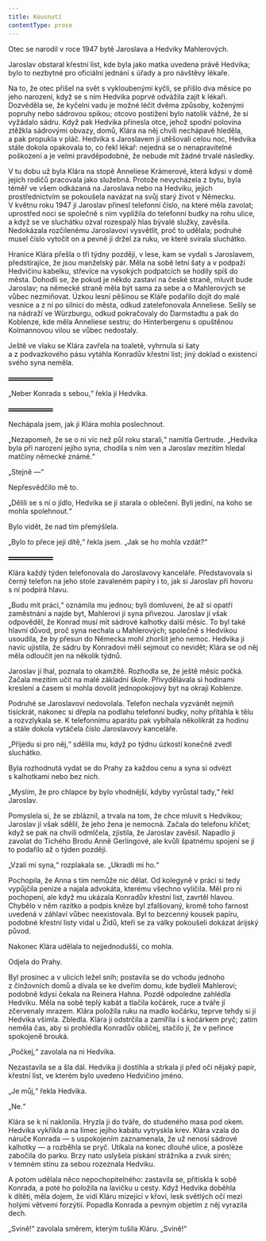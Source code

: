 ```yaml
---
title: Kousnutí
contentType: prose
---
```


<section>

Otec se narodil v roce 1947 bytě Jaroslava a Hedviky Mahlerových.

Jaroslav obstaral křestní list, kde byla jako matka uvedena právě Hedvika; bylo to nezbytné pro oficiální jednání s úřady a pro návštěvy lékaře.

Na to, že otec přišel na svět s vykloubenými kyčli, se přišlo dva měsíce po jeho narození, když se s ním Hedvika poprvé odvážila zajít k lékaři. Dozvěděla se, že kyčelní vadu je možné léčit dvěma způsoby, koženými popruhy nebo sádrovou spikou; otcovo postižení bylo natolik vážné, že si vyžádalo sádru. Když pak Hedvika přinesla otce, jehož spodní polovina ztěžkla sádrovými obvazy, domů, Klára na něj chvíli nechápavě hleděla, a pak propukla v pláč. Hedvika s Jaroslavem ji utěšovali celou noc, Hedvika stále dokola opakovala to, co řekl lékař: nejedná se o nenapravitelné poškození a je velmi pravděpodobné, že nebude mít žádné trvalé následky.

V tu dobu už byla Klára na stopě Anneliese Krämerové, která kdysi v domě jejích rodičů pracovala jako služebná. Protože nevycházela z bytu, byla téměř ve všem odkázaná na Jaroslava nebo na Hedviku, jejich prostřednictvím se pokoušela navázat na svůj starý život v Německu. V květnu roku 1947 jí Jaroslav přinesl telefonní číslo, na které měla zavolat; uprostřed noci se společně s ním vyplížila do telefonní budky na rohu ulice, a když se ve sluchátku ozval rozespalý hlas bývalé služky, zavěsila. Nedokázala rozčilenému Jaroslavovi vysvětlit, proč to udělala; podruhé musel číslo vytočit on a pevně ji držel za ruku, ve které svírala sluchátko.

Hranice Klára přešla o tři týdny později, v lese, kam se vydali s Jaroslavem, předstírajíce, že jsou manželský pár. Měla na sobě letní šaty a v podpaží Hedvičinu kabelku, střevíce na vysokých podpatcích se hodily spíš do města. Dohodli se, že pokud je někdo zastaví na české straně, mluvit bude Jaroslav; na německé straně měla být sama za sebe a o Mahlerových se vůbec nezmiňovat. Úzkou lesní pěšinou se Kláře podařilo dojít do malé vesnice a z ní po silnici do města, odkud zatelefonovala Anneliese. Sešly se na nádraží ve Würzburgu, odkud pokračovaly do Darmstadtu a pak do Koblenze, kde měla Anneliese sestru; do Hinterbergenu s opuštěnou Kolmannovou vilou se vůbec nedostaly.

Ještě ve vlaku se Klára zavřela na toaletě, vyhrnula si šaty a z podvazkového pásu vytáhla Konradův křestní list; jiný doklad o existenci svého syna neměla.

![divider.png](./resources/divider_opt.png)

„Neber Konrada s sebou,“ řekla jí Hedvika.

![divider.png](./resources/divider_opt.png)

Nechápala jsem, jak ji Klára mohla poslechnout.

„Nezapomeň, že se o ni víc než půl roku starali,“ namítla Gertrude. „Hedvika byla při narození jejího syna, chodila s ním ven a Jaroslav mezitím hledal matčiny německé známé.“

„Stejně —“

Nepřesvědčilo mě to.

„Dělili se s ní o jídlo, Hedvika se jí starala o oblečení. Byli jediní, na koho se mohla spolehnout.“

Bylo vidět, že nad tím přemýšlela.

„Bylo to přece její dítě,“ řekla jsem. „Jak se ho mohla vzdát?“

![divider.png](./resources/divider_opt.png)

Klára každý týden telefonovala do Jaroslavovy kanceláře. Představovala si černý telefon na jeho stole zavaleném papíry i to, jak si Jaroslav při hovoru s ní podpírá hlavu.

„Budu mít práci,“ oznámila mu jednou; byli domluvení, že až si opatří zaměstnání a najde byt, Mahlerovi jí syna přivezou. Jaroslav jí však odpověděl, že Konrad musí mít sádrové kalhotky další měsíc. To byl také hlavní důvod, proč syna nechala u Mahlerových; společně s Hedvikou usoudila, že by přesun do Německa mohl zhoršit jeho nemoc. Hedvika ji navíc ujistila, že sádru by Konradovi měli sejmout co nevidět; Klára se od něj měla odloučit jen na několik týdnů.

Jaroslav jí lhal, poznala to okamžitě. Rozhodla se, že ještě měsíc počká. Začala mezitím učit na malé základní škole. Přivydělávala si hodinami kreslení a časem si mohla dovolit jednopokojový byt na okraji Koblenze.

Podruhé se Jaroslavovi nedovolala. Telefon nechala vyzvánět nejmíň tisíckrát, nakonec si dřepla na podlahu telefonní budky, nohy přitáhla k tělu a rozvzlykala se. K telefonnímu aparátu pak vybíhala několikrát za hodinu a stále dokola vytáčela číslo Jaroslavovy kanceláře.

„Přijedu si pro něj,“ sdělila mu, když po týdnu úzkostí konečně zvedl sluchátko.

Byla rozhodnutá vydat se do Prahy za každou cenu a syna si odvézt s kalhotkami nebo bez nich.

„Myslím, že pro chlapce by bylo vhodnější, kdyby vyrůstal tady,“ řekl Jaroslav.

Pomyslela si, že se zbláznil, a trvala na tom, že chce mluvit s Hedvikou; Jaroslav jí však sdělil, že jeho žena je nemocná. Začala do telefonu křičet; když se pak na chvíli odmlčela, zjistila, že Jaroslav zavěsil. Napadlo ji zavolat do Tichého Brodu Anně Gerlingové, ale kvůli špatnému spojení se jí to podařilo až o týden později.

„Vzali mi syna,“ rozplakala se. „Ukradli mi ho.“

Pochopila, že Anna s tím nemůže nic dělat. Od kolegyně v práci si tedy vypůjčila peníze a najala advokáta, kterému všechno vylíčila. Měl pro ni pochopení, ale když mu ukázala Konradův křestní list, zavrtěl hlavou. Chybělo v něm razítko a podpis kněze byl zfalšovaný, kromě toho farnost uvedená v záhlaví vůbec neexistovala. Byl to bezcenný kousek papíru, podobné křestní listy vídal u Židů, kteří se za války pokoušeli dokázat árijský původ.

Nakonec Klára udělala to nejjednodušší, co mohla.

Odjela do Prahy.

Byl prosinec a v ulicích ležel sníh; postavila se do vchodu jednoho z činžovních domů a dívala se ke dveřím domu, kde bydleli Mahlerovi; podobně kdysi čekala na Reinera Hahna. Pozdě odpoledne zahlédla Hedviku. Měla na sobě teplý kabát a tlačila kočárek, ruce a tváře jí zčervenaly mrazem. Klára položila ruku na madlo kočárku, teprve tehdy si jí Hedvika všimla. Zbledla. Klára ji odstrčila a zamířila i s kočárkem pryč; zatím neměla čas, aby si prohlédla Konradův obličej, stačilo jí, že v peřince spokojeně brouká.

„Počkej,“ zavolala na ni Hedvika.

Nezastavila se a šla dál. Hedvika ji dostihla a strkala jí před oči nějaký papír, křestní list, ve kterém bylo uvedeno Hedvičino jméno.

„Je můj,“ řekla Hedvika.

„Ne.“

Klára se k ní naklonila. Hryzla ji do tváře, do studeného masa pod okem. Hedvika vykřikla a na límec jejího kabátu vytryskla krev. Klára vzala do náruče Konrada — s uspokojením zaznamenala, že už nenosí sádrové kalhotky — a rozběhla se pryč. Utíkala na konec dlouhé ulice, a posléze zabočila do parku. Brzy nato uslyšela pískání strážníka a zvuk sirén; v temném stínu za sebou rozeznala Hedviku.

A potom udělala něco nepochopitelného: zastavila se, přitiskla k sobě Konrada, a poté ho položila na lavičku u cesty. Když Hedvika doběhla k dítěti, měla dojem, že vidí Kláru mizející v křoví, lesk světlých očí mezi holými větvemi forzýtií. Popadla Konrada a pevným objetím z něj vyrazila dech.

„Svině!“ zavolala směrem, kterým tušila Kláru. „Svině!“

</section>
